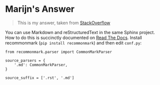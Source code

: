 # Marijn's Answer

> This is my answer, taken from [StackOverflow](http://stackoverflow.com/a/33797841/322283)


You can use Markdown and reStructuredText in the same Sphinx project. How to do this is succinctly documented on [Read The Docs]. Install recommonmark (`pip install recommonmark`) and then edit `conf.py`:

    from recommonmark.parser import CommonMarkParser
    
    source_parsers = {
        '.md': CommonMarkParser,
    }
    
    source_suffix = ['.rst', '.md']



 [Read The Docs]: http://docs.readthedocs.org/en/latest/getting_started.html#in-markdown
 [beni]: http://stackoverflow.com/a/2487862/322283
